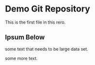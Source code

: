 # Demo Git Repository

This is the first file in this rero.

## Ipsum Below

some text that needs to be large data set.

some more text.